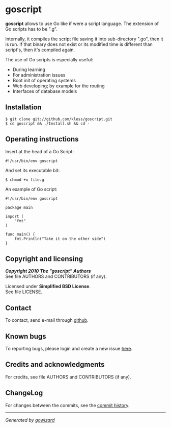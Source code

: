 goscript
========

**goscript** allows to use Go like if were a script language. The extension of
Go scripts has to be ".g".

Internally, it compiles the script file saving it into sub-directory ".go", then
it is run. If that binary does not exist or its modified time is different than
script's, then it's compiled again.

The use of Go scripts is especially useful:

+ During learning
+ For administration issues
+ Boot init of operating systems
+ Web developing; by example for the routing
+ Interfaces of database models


## Installation

	$ git clone git://github.com/kless/goscript.git
	$ cd goscript && ./Install.sh && cd -


## Operating instructions

Insert at the head of a Go Script:

	#!/usr/bin/env goscript

And set its executable bit:

	$ chmod +x file.g

An example of Go script:

	#!/usr/bin/env goscript

	package main

	import (
		"fmt"
	)

	func main() {
		fmt.Println("Take it on the other side")
	}


## Copyright and licensing

***Copyright 2010  The "goscript" Authors***  
See file AUTHORS and CONTRIBUTORS (if any).

Licensed under **Simplified BSD License**.  
See file LICENSE.


## Contact

To contact, send e-mail through [github][1].


## Known bugs

To reporting bugs, please login and create a new issue [here][2].


## Credits and acknowledgments

For credits, see file AUTHORS and CONTRIBUTORS (if any).


## ChangeLog

For changes between the commits, see the [commit history][3].


* * *
*Generated by [gowizard](http://github.com/kless/gowizard)*


[1]: https://github.com/kless
[2]: https://github.com/kless/goscript/issues
[3]: https://github.com/kless/goscript/commits/master

